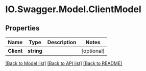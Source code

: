 # IO.Swagger.Model.ClientModel
## Properties

Name | Type | Description | Notes
------------ | ------------- | ------------- | -------------
**Client** | **string** |  | [optional] 

[[Back to Model list]](../README.md#documentation-for-models) [[Back to API list]](../README.md#documentation-for-api-endpoints) [[Back to README]](../README.md)

